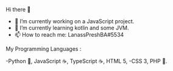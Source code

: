 Hi there 👋
- 🔭 I’m currently working on a JavaScript project.
- 🌱 I’m currently learning kotlin and some JVM.
- 📫 How to reach me: LanassPreshBA#5534

My Programming Languages :
          
 -Python 🐍, JavaScript ☕, TypeScript ☕, HTML 5,
 -CSS 3, PHP 🐘.
